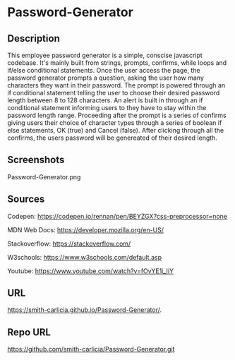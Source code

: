 # Password-Generator

## Description 

This employee password generator is a simple, conscise javascript codebase. It's mainly built from strings, prompts, confirms, while loops and if/else conditional statements. Once the user access the page, the password generator prompts a question, asking the user how many characters they want in their password. The prompt is powered through an if conditional statement telling the user to choose their desired password length between 8 to 128 characters. An alert is built in through an if conditional statement informing users to they have to stay within the password length range. Proceeding after the prompt is a series of confirms giving users their choice of character types through a series of boolean if else statements, OK (true) and Cancel (false). After clicking through all the confirms, the users password will be genereated of their desired length. 

## Screenshots
Password-Generator.png

## Sources

Codepen: https://codepen.io/rennan/pen/BEYZGX?css-preprocessor=none

MDN Web Docs: https://developer.mozilla.org/en-US/

Stackoverflow: https://stackoverflow.com/

W3schools: https://www.w3schools.com/default.asp

Youtube: https://www.youtube.com/watch?v=fOvYE1i_IiY

## URL
https://smith-carlicia.github.io/Password-Generator/.

## Repo URL
https://github.com/smith-carlicia/Password-Generator.git